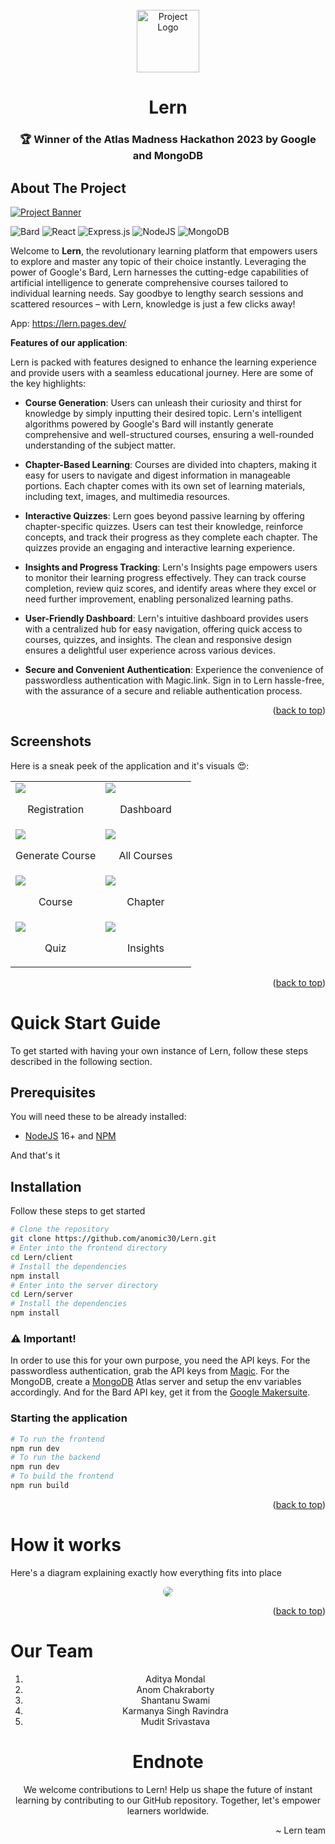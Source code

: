 <div id="top"></div>

<!-- PROJECT Intro -->
<br />
<div align="center">
  <a href="https://lern.pages.dev/" target="_blank">
    <img src="./client/src/assets/icons/logo-small.svg" alt="Project Logo" height="100">
  </a>
    <h1>Lern</h1>
  <h3>🏆 Winner of the Atlas Madness Hackathon 2023 by Google and MongoDB</h3>
</div>

<!-- ABOUT THE PROJECT -->

## About The Project

<a href="https://lern.pages.dev/" target="_blank">
    <img src="./client/src/assets/screenshots/hero.png" alt="Project Banner">
</a>

<!-- PROJECT SHIELDS -->
![Bard](https://neuron.infura-ipfs.io/ipfs/QmTwgwYJV5bx3wnvZAVRUP9a9tVGT58pFeycvhMWhrgkGF)
![React](https://img.shields.io/badge/react-%2320232a.svg?style=for-the-badge&logo=react&logoColor=%2361DAFB)
![Express.js](https://img.shields.io/badge/express.js-%23404d59.svg?style=for-the-badge&logo=express&logoColor=%2361DAFB)
![NodeJS](https://img.shields.io/badge/node.js-6DA55F?style=for-the-badge&logo=node.js&logoColor=white)
![MongoDB](https://img.shields.io/badge/MongoDB-%234ea94b.svg?style=for-the-badge&logo=mongodb&logoColor=white)


Welcome to **Lern**, the revolutionary learning platform that empowers users to explore and master any topic of their choice instantly. Leveraging the power of Google's Bard, Lern harnesses the cutting-edge capabilities of artificial intelligence to generate comprehensive courses tailored to individual learning needs. Say goodbye to lengthy search sessions and scattered resources – with Lern, knowledge is just a few clicks away!

App: https://lern.pages.dev/
 

**Features of our application**:

Lern is packed with features designed to enhance the learning experience and provide users with a seamless educational journey. Here are some of the key highlights:

- **Course Generation**: Users can unleash their curiosity and thirst for knowledge by simply inputting their desired topic. Lern's intelligent algorithms powered by Google's Bard will instantly generate comprehensive and well-structured courses, ensuring a well-rounded understanding of the subject matter.

- **Chapter-Based Learning**: Courses are divided into chapters, making it easy for users to navigate and digest information in manageable portions. Each chapter comes with its own set of learning materials, including text, images, and multimedia resources.

- **Interactive Quizzes**: Lern goes beyond passive learning by offering chapter-specific quizzes. Users can test their knowledge, reinforce concepts, and track their progress as they complete each chapter. The quizzes provide an engaging and interactive learning experience.

- **Insights and Progress Tracking**: Lern's Insights page empowers users to monitor their learning progress effectively. They can track course completion, review quiz scores, and identify areas where they excel or need further improvement, enabling personalized learning paths.

- **User-Friendly Dashboard**: Lern's intuitive dashboard provides users with a centralized hub for easy navigation, offering quick access to courses, quizzes, and insights. The clean and responsive design ensures a delightful user experience across various devices.

- **Secure and Convenient Authentication**: Experience the convenience of passwordless authentication with Magic.link. Sign in to Lern hassle-free, with the assurance of a secure and reliable authentication process.

<p align="right">(<a href="#top">back to top</a>)</p>

## Screenshots

Here is a sneak peek of the application and it's visuals 😍:

<table>
    <tr>
        <td width="50%">
            <img src="./client/src/assets/screenshots/register.png" />
            <br />
            <p align="center">Registration</p></td>
        <td width="50%">
            <img src="./client/src/assets/screenshots/dashboard.png" />
            <br />
            <p align="center">Dashboard</p></td>
    </tr>
    <tr>
        <td width="50%">
            <img src="./client/src/assets/screenshots/generate.png" />
            <br />
            <p align="center">Generate Course</p></td>
        <td width="50%">
            <img src="./client/src/assets/screenshots/courses.png" />
            <br />
            <p align="center">All Courses</p></td>
    </tr>
    <tr>
        <td width="50%">
            <img src="./client/src/assets/screenshots/course.png" />
            <br />
            <p align="center">Course</p></td>
        <td width="50%">
            <img src="./client/src/assets/screenshots/chapter.png" />
            <br />
            <p align="center">Chapter</p></td>
    </tr>
    <tr>
        <td width="50%">
            <img src="./client/src/assets/screenshots/quiz.png" />
            <br />
            <p align="center">Quiz</p></td>
        <td width="50%">
            <img src="./client/src/assets/screenshots/insights.png" />
            <br />
            <p align="center">Insights</p></td>
    </tr>
</table>


<p align="right">(<a href="#top">back to top</a>)</p>


<!-- GETTING STARTED -->

# Quick Start Guide

To get started with having your own instance of Lern, follow these steps described in the following section.

## Prerequisites

You will need these to be already installed:

- [NodeJS](https://nodejs.org/) 16+ and [NPM](https://npmjs.com/)

And that's it

## Installation

Follow these steps to get started


```bash
# Clone the repository
git clone https://github.com/anomic30/Lern.git
# Enter into the frontend directory
cd Lern/client
# Install the dependencies
npm install
# Enter into the server directory
cd Lern/server
# Install the dependencies
npm install
```
### ⚠️ Important!
In order to use this for your own purpose, you need the API keys.
For the passwordless authentication, grab the API keys from [Magic](https://magic.link/). For the MongoDB, create a [MongoDB](https://www.mongodb.com/atlas/database) Atlas server and setup the env variables accordingly. And for the Bard API key, get it from the [Google Makersuite](https://makersuite.google.com/app/apikey).

### Starting the application

```bash
# To run the frontend
npm run dev
# To run the backend
npm run dev
# To build the frontend
npm run build
```

<p align="right">(<a href="#top">back to top</a>)</p>


# How it works

Here's a diagram explaining exactly how everything fits into place

<div align="center">
<img src="./client/src/assets/architecture.png" style="border-radius: 10px"/>

</div>

<!-- LICENSE -->

<!-- # 📄 License

Distributed under the MIT License. See [`LICENSE.md`](LICENSE.md) for more information. -->

<p align="right">(<a href="#top">back to top</a>)</p>

# Our Team

<div align="center">

1) Aditya Mondal
2) Anom Chakraborty
3) Shantanu Swami
4) Karmanya Singh Ravindra
5) Mudit Srivastava


# Endnote

We welcome contributions to Lern! Help us shape the future of instant learning by contributing to our GitHub repository. Together, let's empower learners worldwide.

<p align="right">~ Lern team</p>
